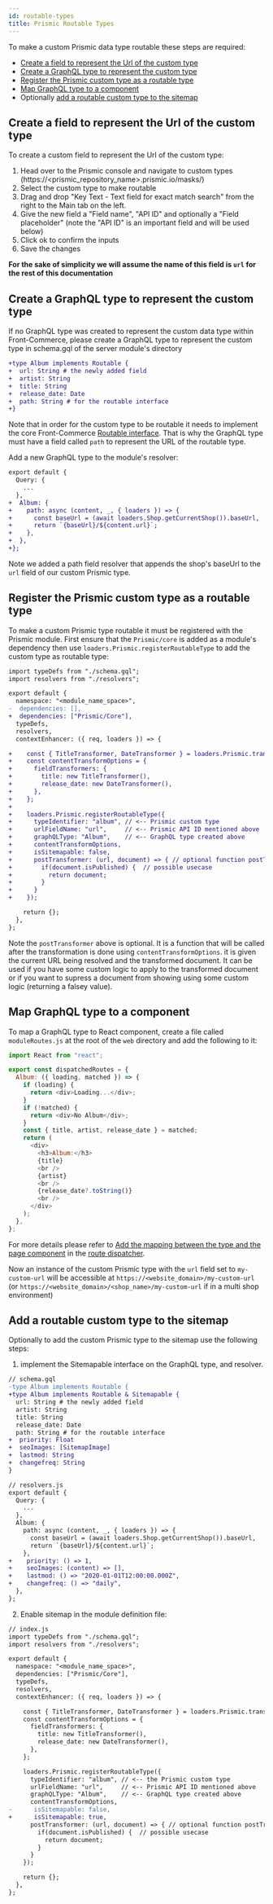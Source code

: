 ```yaml
---
id: routable-types
title: Prismic Routable Types
---
```


To make a custom Prismic data type routable these steps are required:

- [Create a field to represent the Url of the custom type](#Create-a-field-to-represent-the-Url-of-the-custom-type)
- [Create a GraphQL type to represent the custom type](#Create-a-GraphQL-type-to-represent-the-custom-type)
- [Register the Prismic custom type as a routable type](#Register-the-Prismic-custom-type-as-a-routable-type)
- [Map GraphQL type to a component](#Map-GraphQL-type-to-a-component)
- Optionally [add a routable custom type to the sitemap](#Add-a-routable-custom-type-to-the-sitemap)

## Create a field to represent the Url of the custom type

To create a custom field to represent the Url of the custom type:

1. Head over to the Prismic console and navigate to custom types (https://<prismic_repository_name>.prismic.io/masks/)
1. Select the custom type to make routable
1. Drag and drop "Key Text - Text field for exact match search" from the right to the Main tab on the left.
1. Give the new field a "Field name", "API ID" and optionally a "Field placeholder" (note the "API ID" is an important field and will be used below)
1. Click ok to confirm the inputs
1. Save the changes

**For the sake of simplicity we will assume the name of this field is `url` for the rest of this documentation**

## Create a GraphQL type to represent the custom type

If no GraphQL type was created to represent the custom data type within Front-Commerce, please create a GraphQL type to represent the custom type in schema.gql of the server module's directory

```diff
+type Album implements Routable {
+  url: String # the newly added field
+  artist: String
+  title: String
+  release_date: Date
+  path: String # for the routable interface
+}
```

Note that in order for the custom type to be routable it needs to implement the core Front-Commerce [Routable interface](https://gitlab.com/front-commerce/front-commerce/-/blob/2.7.1/src/server/modules/front-commerce/core/schema.gql#L87). That is why the GraphQL type must have a field called `path` to represent the URL of the routable type.

Add a new GraphQL type to the module's resolver:

```diff
export default {
  Query: {
    ...
  },
+  Album: {
+    path: async (content, _, { loaders }) => {
+      const baseUrl = (await loaders.Shop.getCurrentShop()).baseUrl,
+      return `{baseUrl}/${content.url}`;
+    },
+  },
+};
```

Note we added a path field resolver that appends the shop's baseUrl  to the `url` field of our custom Prismic type.

## Register the Prismic custom type as a routable type

To make a custom Prismic type routable it must be registered with the Prismic module. First ensure that the `Prismic/core` is added as a module's dependency then use `loaders.Prismic.registerRoutableType` to add the custom type as routable type:

```diff
import typeDefs from "./schema.gql";
import resolvers from "./resolvers";

export default {
  namespace: "<module_name_space>",
-  dependencies: [],
+  dependencies: ["Prismic/Core"],
  typeDefs,
  resolvers,
  contextEnhancer: ({ req, loaders }) => {

+    const { TitleTransformer, DateTransformer } = loaders.Prismic.transformers;
+    const contentTransformOptions = {
+      fieldTransformers: {
+        title: new TitleTransformer(),
+        release_date: new DateTransformer(),
+      },
+    };
+
+    loaders.Prismic.registerRoutableType({
+      typeIdentifier: "album", // <-- Prismic custom type
+      urlFieldName: "url",     // <-- Prismic API ID mentioned above
+      graphQLType: "Album",    // <-- GraphQL type created above
+      contentTransformOptions,
+      isSitemapable: false,
+      postTransformer: (url, document) => { // optional function postTransformer
+        if(document.isPublished) {  // possible usecase
+          return document;
+        }
+      }
+    });

    return {};
  },
};
```

Note the `postTransformer` above is optional. It is a function that will be called after the transformation is done using `contentTransformOptions`. it is given the current URL being resolved and the transformed document. It can be used if you have some custom logic to apply to the transformed document or if you want to supress a document from showing using some custom logic (returning a falsey value).

## Map GraphQL type to a component

To map a GraphQL type to React component, create a file called `moduleRoutes.js` at the root of the `web` directory and add the following to it:

```js
import React from "react";

export const dispatchedRoutes = {
  Album: ({ loading, matched }) => {
    if (loading) {
      return <div>Loading...</div>;
    }
    if (!matched) {
      return <div>No Album</div>;
    }
    const { title, artist, release_date } = matched;
    return (
      <div>
        <h3>Album:</h3>
        {title}
        <br />
        {artist}
        <br />
        {release_date?.toString()}
        <br />
      </div>
    );
  },
};
```

For more details please refer to [Add the mapping between the type and the page component](/docs/advanced/theme/route-dispatcher.html#Add-the-mapping-between-the-type-and-the-page-component) in the [route dispatcher](/docs/advanced/theme/route-dispatcher.html).

Now an instance of the custom Prismic type with the `url` field set to `my-custom-url` will be accessible at `https://<website_domain>/my-custom-url` (or `https://<website_domain>/<shop_name>/my-custom-url` if in a multi shop environment)

## Add a routable custom type to the sitemap

Optionally to add the custom Prismic type to the sitemap use the following steps:

1. implement the Sitemapable interface on the GraphQL type, and resolver.

```diff
// schema.gql
-type Album implements Routable {
+type Album implements Routable & Sitemapable {
  url: String # the newly added field
  artist: String
  title: String
  release_date: Date
  path: String # for the routable interface
+  priority: Float
+  seoImages: [SitemapImage]
+  lastmod: String
+  changefreq: String
}
```

```diff
// resolvers.js
export default {
  Query: {
    ...
  },
  Album: {
    path: async (content, _, { loaders }) => {
      const baseUrl = (await loaders.Shop.getCurrentShop()).baseUrl,
      return `{baseUrl}/${content.url}`;
    },
+    priority: () => 1,
+    seoImages: (content) => [],
+    lastmod: () => "2020-01-01T12:00:00.000Z",
+    changefreq: () => "daily",
  },
};
```

2. Enable sitemap in the module definition file:

```diff
// index.js
import typeDefs from "./schema.gql";
import resolvers from "./resolvers";

export default {
  namespace: "<module_name_space>",
  dependencies: ["Prismic/Core"],
  typeDefs,
  resolvers,
  contextEnhancer: ({ req, loaders }) => {

    const { TitleTransformer, DateTransformer } = loaders.Prismic.transformers;
    const contentTransformOptions = {
      fieldTransformers: {
        title: new TitleTransformer(),
        release_date: new DateTransformer(),
      },
    };

    loaders.Prismic.registerRoutableType({
      typeIdentifier: "album", // <-- the Prismic custom type
      urlFieldName: "url",     // <-- Prismic API ID mentioned above
      graphQLType: "Album",    // <-- GraphQL type created above
      contentTransformOptions,
-      isSitemapable: false,
+      isSitemapable: true,
      postTransformer: (url, document) => { // optional function postTransformer
        if(document.isPublished) {  // possible usecase
          return document;
        }
      }
    });

    return {};
  },
};
```
